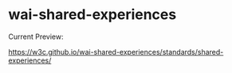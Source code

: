 # wai-shared-experiences

Current Preview:

https://w3c.github.io/wai-shared-experiences/standards/shared-experiences/


